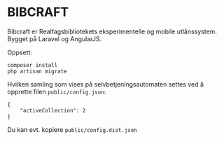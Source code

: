 BIBCRAFT
============

Bibcraft er Realfagsbibliotekets eksperimentelle og mobile utlånssystem.
Bygget på Laravel og AngularJS.

Oppsett:

    composer install
    php artisan migrate

Hvilken samling som vises på selvbetjeningsautomaten settes ved å opprette filen `public/config.json`:

    {
        "activeCollection": 2
    }

Du kan evt. kopiere `public/config.dist.json`
